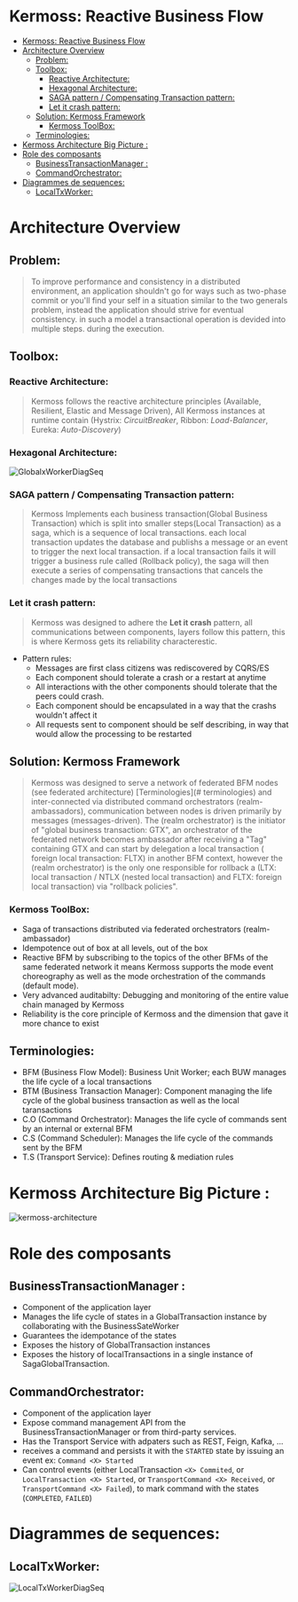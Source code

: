 # Kermoss: Reactive Business Flow

- [Kermoss: Reactive Business Flow](#kermoss-reactive-business-flow)
- [Architecture Overview](#architecture-overview)
  - [Problem:](#problem)
  - [Toolbox:](#toolbox)
    - [Reactive Architecture:](#reactive-architecture)
    - [Hexagonal Architecture:](#hexagonal-architecture)
    - [SAGA pattern / Compensating Transaction pattern:](#saga-pattern--compensating-transaction-pattern)
    - [Let it crash pattern:](#let-it-crash-pattern)
  - [Solution: Kermoss Framework](#solution-kermoss-framework)
    - [Kermoss ToolBox:](#kermoss-toolbox)
  - [Terminologies:](#terminologies)
- [Kermoss Architecture Big Picture :](#kermoss-architecture-big-picture)
- [Role des composants](#role-des-composants)
  - [BusinessTransactionManager :](#businesstransactionmanager)
  - [CommandOrchestrator:](#commandorchestrator)
- [Diagrammes de sequences:](#diagrammes-de-sequences)
  - [LocalTxWorker:](#localtxworker)


# Architecture Overview

## Problem:
  > To improve performance and consistency in a distributed environment, an application shouldn't go for ways such as two-phase commit or you'll find your self in a situation similar to the two generals problem, instead the application should strive for eventual consistency. in such a model a transactional operation is devided into multiple steps. during the execution.

## Toolbox:

### Reactive Architecture:
> Kermoss follows the reactive architecture principles (Available, Resilient, Elastic and Message Driven), All Kermoss instances at runtime contain (Hystrix: *CircuitBreaker*, Ribbon: *Load-Balancer*, Eureka: *Auto-Discovery*)

### Hexagonal Architecture:

![GlobalxWorkerDiagSeq](images/commands.saga.dio-Archi-Hexa.png)


### SAGA pattern / Compensating Transaction pattern:
> Kermoss Implements each business transaction(Global Business Transaction) which is split into smaller steps(Local Transaction) as a saga, which is a sequence of local transactions. each local transaction updates the database and publishs a message or an event to trigger the next local transaction. if a local transaction fails it will trigger a business rule called (Rollback policy), the saga will then execute a series of compensating transactions that cancels the changes made by the local transactions

### Let it crash pattern:
> Kermoss was designed to adhere the **Let it crash** pattern, all communications between components, layers follow this pattern, this is where Kermoss gets its reliability characterestic.

-  Pattern rules:
    - Messages are first class citizens was rediscovered by CQRS/ES
    - Each component should tolerate a crash or a restart at anytime
    - All interactions with the other components should tolerate that the peers could crash.
    - Each component should be encapsulated in a way that the crashs wouldn't affect it
    - All requests sent to component should be self describing, in way that would allow the processing to be restarted

## Solution: Kermoss Framework

> Kermoss was designed to serve a network of federated BFM nodes (see federated architecture)  [Terminologies](# terminologies) and inter-connected via distributed command orchestrators (realm-ambassadors), communication between nodes is driven primarily by messages (messages-driven).
The (realm orchestrator) is the initiator of "global business transaction: GTX", an orchestrator of the federated network becomes ambassador after receiving a "Tag" containing GTX and can start by delegation a local transaction ( foreign local transaction: FLTX) in another BFM context, however the (realm orchestrator) is the only one responsible for rollback a (LTX: local transaction / NTLX (nested local transaction) and FLTX: foreign local transaction) via "rollback policies".

### Kermoss ToolBox:

- Saga of transactions distributed via federated orchestrators (realm-ambassador)
- Idempotence out of box at all levels, out of the box
- Reactive BFM by subscribing to the topics of the other BFMs of the same federated network it means Kermoss supports the mode event choreography as well as the mode orchestration of the commands (default mode).
- Very advanced auditabilty: Debugging and monitoring of the entire value chain managed by Kermoss
- Reliability is the core principle of Kermoss and the dimension that gave it more chance to exist

## Terminologies:

- BFM (Business Flow Model): Business Unit Worker; each BUW manages the life cycle of a local transactions
- BTM (Business Transaction Manager): Component managing the life cycle of the global business transaction as well as the local taransactions
- C.O (Command Orchestrator): Manages the life cycle of commands sent by an internal or external BFM
- C.S (Command Scheduler): Manages the life cycle of the commands sent by the BFM
- T.S (Transport Service): Defines routing & mediation rules

# Kermoss Architecture Big Picture :

![kermoss-architecture](images/kermoss-archi.svg)

# Role des composants

## BusinessTransactionManager :
- Component of the application layer
- Manages the life cycle of states in a GlobalTransaction instance by collaborating with the BusinessSateWorker
- Guarantees the idempotance of the states
- Exposes the history of GlobalTransaction instances
- Exposes the history of localTransactions in a single instance of SagaGlobalTransaction.

## CommandOrchestrator:
- Component of the application layer
- Expose command management API from the BusinessTransactionManager or from third-party services.
- Has the Transport Service with adpaters such as REST, Feign, Kafka, ...
- receives a command and persists it with the `STARTED` state by issuing an event ex: `Command <X> Started`
- Can control events (either LocalTransaction `<X> Commited`, or `LocalTransaction <X> Started`, or `TransportCommand <X> Received`, or `TransportCommand <X> Failed`), to mark command with the states (`COMPLETED`, `FAILED`)

# Diagrammes de sequences:

## LocalTxWorker:

![LocalTxWorkerDiagSeq](images/commands.saga.dio-LocalTxWorkerDiagSeq.svg)

